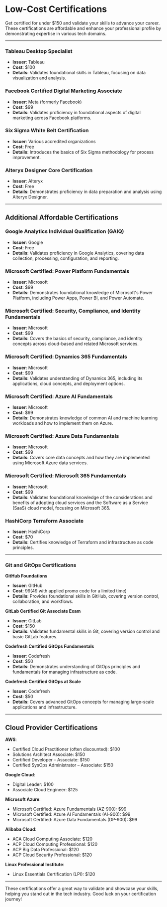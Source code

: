 # Low-Cost Certifications

Get certified for under $150 and validate your skills to advance your career. These certifications are affordable and enhance your professional profile by demonstrating expertise in various tech domains.

---

### Tableau Desktop Specialist
- **Issuer**: Tableau
- **Cost**: $100
- **Details**: Validates foundational skills in Tableau, focusing on data visualization and analysis.

### Facebook Certified Digital Marketing Associate
- **Issuer**: Meta (formerly Facebook)
- **Cost**: $99
- **Details**: Validates proficiency in foundational aspects of digital marketing across Facebook platforms.

### Six Sigma White Belt Certification
- **Issuer**: Various accredited organizations
- **Cost**: Free
- **Details**: Introduces the basics of Six Sigma methodology for process improvement.

### Alteryx Designer Core Certification
- **Issuer**: Alteryx
- **Cost**: Free
- **Details**: Demonstrates proficiency in data preparation and analysis using Alteryx Designer.

---

## Additional Affordable Certifications

### Google Analytics Individual Qualification (GAIQ)
- **Issuer**: Google
- **Cost**: Free
- **Details**: Validates proficiency in Google Analytics, covering data collection, processing, configuration, and reporting.

### Microsoft Certified: Power Platform Fundamentals
- **Issuer**: Microsoft
- **Cost**: $99
- **Details**: Demonstrates foundational knowledge of Microsoft's Power Platform, including Power Apps, Power BI, and Power Automate.

### Microsoft Certified: Security, Compliance, and Identity Fundamentals
- **Issuer**: Microsoft
- **Cost**: $99
- **Details**: Covers the basics of security, compliance, and identity concepts across cloud-based and related Microsoft services.

### Microsoft Certified: Dynamics 365 Fundamentals
- **Issuer**: Microsoft
- **Cost**: $99
- **Details**: Validates understanding of Dynamics 365, including its applications, cloud concepts, and deployment options.

### Microsoft Certified: Azure AI Fundamentals
- **Issuer**: Microsoft
- **Cost**: $99
- **Details**: Demonstrates knowledge of common AI and machine learning workloads and how to implement them on Azure.

### Microsoft Certified: Azure Data Fundamentals
- **Issuer**: Microsoft
- **Cost**: $99
- **Details**: Covers core data concepts and how they are implemented using Microsoft Azure data services.

### Microsoft Certified: Microsoft 365 Fundamentals
- **Issuer**: Microsoft
- **Cost**: $99
- **Details**: Validates foundational knowledge of the considerations and benefits of adopting cloud services and the Software as a Service (SaaS) cloud model, focusing on Microsoft 365.

### HashiCorp Terraform Associate
- **Issuer**: HashiCorp
- **Cost**: $70
- **Details**: Certifies knowledge of Terraform and infrastructure as code principles.

---

### Git and GitOps Certifications

**GitHub Foundations**
- **Issuer**: GitHub
- **Cost**: $99 ($49 with applied promo code for a limited time)
- **Details**: Provides foundational skills in GitHub, covering version control, collaboration, and workflows.

**GitLab Certified Git Associate Exam**
- **Issuer**: GitLab
- **Cost**: $150
- **Details**: Validates fundamental skills in Git, covering version control and basic GitLab features.

**Codefresh Certified GitOps Fundamentals**
- **Issuer**: Codefresh
- **Cost**: $50
- **Details**: Demonstrates understanding of GitOps principles and fundamentals for managing infrastructure as code.

**Codefresh Certified GitOps at Scale**
- **Issuer**: Codefresh
- **Cost**: $50
- **Details**: Covers advanced GitOps concepts for managing large-scale applications and infrastructure.

---

## Cloud Provider Certifications

**AWS**:
- Certified Cloud Practitioner (often discounted): $100
- Solutions Architect Associate: $150
- Certified Developer – Associate: $150
- Certified SysOps Administrator – Associate: $150

**Google Cloud**:
- Digital Leader: $100
- Associate Cloud Engineer: $125

**Microsoft Azure**:
- Microsoft Certified: Azure Fundamentals (AZ-900): $99
- Microsoft Certified: Azure AI Fundamentals (AI-900): $99
- Microsoft Certified: Azure Data Fundamentals (DP-900): $99

**Alibaba Cloud**:
- ACA Cloud Computing Associate: $120
- ACP Cloud Computing Professional: $120
- ACP Big Data Professional: $120
- ACP Cloud Security Professional: $120

**Linux Professional Institute**:
- Linux Essentials Certification (LPI): $120

---

These certifications offer a great way to validate and showcase your skills, helping you stand out in the tech industry. Good luck on your certification journey!

